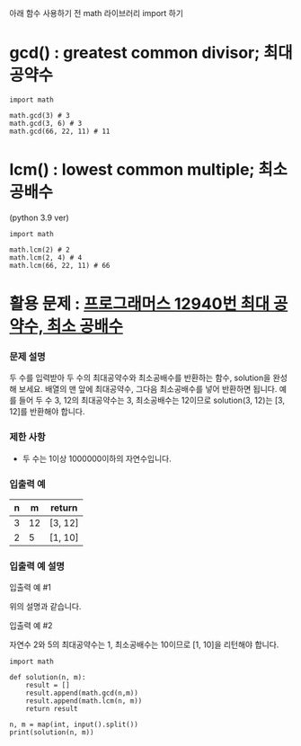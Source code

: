 아래 함수 사용하기 전 math 라이브러리 import 하기 
# gcd() : greatest common divisor; 최대 공약수
```
import math

math.gcd(3) # 3
math.gcd(3, 6) # 3
math.gcd(66, 22, 11) # 11
```

# lcm() : lowest common multiple; 최소 공배수
(python 3.9 ver)
```
import math

math.lcm(2) # 2
math.lcm(2, 4) # 4
math.lcm(66, 22, 11) # 66
```

 # 활용 문제 : [프로그래머스 12940번 최대 공약수, 최소 공배수](https://school.programmers.co.kr/learn/courses/30/lessons/12940)
 ### **문제 설명**

두 수를 입력받아 두 수의 최대공약수와 최소공배수를 반환하는 함수, solution을 완성해 보세요. 배열의 맨 앞에 최대공약수, 그다음 최소공배수를 넣어 반환하면 됩니다. 예를 들어 두 수 3, 12의 최대공약수는 3, 최소공배수는 12이므로 solution(3, 12)는 [3, 12]를 반환해야 합니다.

### 제한 사항

- 두 수는 1이상 1000000이하의 자연수입니다.

### 입출력 예

| n | m | return |
| --- | --- | --- |
| 3 | 12 | [3, 12] |
| 2 | 5 | [1, 10] |

### 입출력 예 설명

입출력 예 #1

위의 설명과 같습니다.

입출력 예 #2

자연수 2와 5의 최대공약수는 1, 최소공배수는 10이므로 [1, 10]을 리턴해야 합니다.
```
import math

def solution(n, m):
    result = []
    result.append(math.gcd(n,m))
    result.append(math.lcm(n, m))
    return result

n, m = map(int, input().split())
print(solution(n, m))
```
